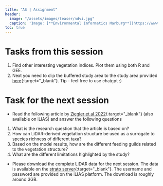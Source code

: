 ```yaml
---
title: "AS | Assignment"
header:
  image: "/assets/images/teaser/ndvi.jpg"
  caption: 'Image: [**Environmental Informatics Marburg**](https://www.uni-marburg.de/en/fb19/disciplines/physisch/environmentalinformatics){:target="_blank"}'
toc: true
---
```


# Tasks from this session
1. Find other interesting vegetation indices. Plot them using both R and GEE.
2. Next you need to clip the buffered study area to the study area provided [here](http://85.214.102.111/kili_data/){:target="_blank"}. 
Tip - feel free to use chatgpt :)

# Task for the next session
* Read the following article by [Ziegler et al 2022](https://www.mdpi.com/2072-4292/14/3/786){:target="_blank"} (also available on ILIAS)
and answer the following questions

1. What is the research question that the article is based on?
1. How can LiDAR-derived vegetation structure be used as a surrogate to species richness of different taxa? 
1. Based on the model results, how are the different feeding guilds related to the vegetation structure?
1. What are the different limitations highlighted by the study?

* Please download the complete LiDAR data for the next session. The data is available on the [strato server](http://85.214.102.111/kili_data/){:target="_blank"}. The username and password are provided on the ILIAS platform.
The download is roughly around 3GB.

